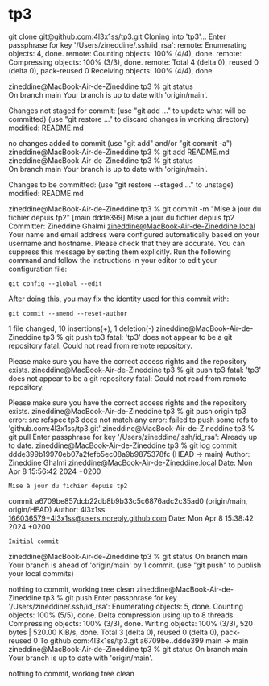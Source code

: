 # tp3

git clone git@github.com:4l3x1ss/tp3.git
Cloning into 'tp3'...
Enter passphrase for key '/Users/zineddine/.ssh/id_rsa':
remote: Enumerating objects: 4, done.
remote: Counting objects: 100% (4/4), done.
remote: Compressing objects: 100% (3/3), done.
remote: Total 4 (delta 0), reused 0 (delta 0), pack-reused 0
Receiving objects: 100% (4/4), done

zineddine@MacBook-Air-de-Zineddine tp3 % git status              
On branch main
Your branch is up to date with 'origin/main'.

Changes not staged for commit:
  (use "git add <file>..." to update what will be committed)
  (use "git restore <file>..." to discard changes in working directory)
	modified:   README.md

no changes added to commit (use "git add" and/or "git commit -a")
zineddine@MacBook-Air-de-Zineddine tp3 % git add README.md
zineddine@MacBook-Air-de-Zineddine tp3 % git status       
On branch main
Your branch is up to date with 'origin/main'.

Changes to be committed:
  (use "git restore --staged <file>..." to unstage)
	modified:   README.md

zineddine@MacBook-Air-de-Zineddine tp3 % git commit -m "Mise à jour du fichier depuis tp2"
[main ddde399] Mise à jour du fichier depuis tp2
 Committer: Zineddine Ghalmi <zineddine@MacBook-Air-de-Zineddine.local>
Your name and email address were configured automatically based
on your username and hostname. Please check that they are accurate.
You can suppress this message by setting them explicitly. Run the
following command and follow the instructions in your editor to edit
your configuration file:

    git config --global --edit

After doing this, you may fix the identity used for this commit with:

    git commit --amend --reset-author

 1 file changed, 10 insertions(+), 1 deletion(-)
zineddine@MacBook-Air-de-Zineddine tp3 % git push tp3
fatal: 'tp3' does not appear to be a git repository
fatal: Could not read from remote repository.

Please make sure you have the correct access rights
and the repository exists.
zineddine@MacBook-Air-de-Zineddine tp3 % git push tp3
fatal: 'tp3' does not appear to be a git repository
fatal: Could not read from remote repository.

Please make sure you have the correct access rights
and the repository exists.
zineddine@MacBook-Air-de-Zineddine tp3 % git push origin tp3
error: src refspec tp3 does not match any
error: failed to push some refs to 'github.com:4l3x1ss/tp3.git'
zineddine@MacBook-Air-de-Zineddine tp3 % git pull
Enter passphrase for key '/Users/zineddine/.ssh/id_rsa':
Already up to date.
zineddine@MacBook-Air-de-Zineddine tp3 % git log
commit ddde399b19970eb07a2fefb5ec08a9b9875378fc (HEAD -> main)
Author: Zineddine Ghalmi <zineddine@MacBook-Air-de-Zineddine.local>
Date:   Mon Apr 8 15:56:42 2024 +0200

    Mise à jour du fichier depuis tp2

commit a6709be857dcb22db8b9b33c5c6876adc2c35ad0 (origin/main, origin/HEAD)
Author: 4l3x1ss <166036579+4l3x1ss@users.noreply.github.com>
Date:   Mon Apr 8 15:38:42 2024 +0200

    Initial commit
zineddine@MacBook-Air-de-Zineddine tp3 % git status
On branch main
Your branch is ahead of 'origin/main' by 1 commit.
  (use "git push" to publish your local commits)

nothing to commit, working tree clean
zineddine@MacBook-Air-de-Zineddine tp3 % git push
Enter passphrase for key '/Users/zineddine/.ssh/id_rsa':
Enumerating objects: 5, done.
Counting objects: 100% (5/5), done.
Delta compression using up to 8 threads
Compressing objects: 100% (3/3), done.
Writing objects: 100% (3/3), 520 bytes | 520.00 KiB/s, done.
Total 3 (delta 0), reused 0 (delta 0), pack-reused 0
To github.com:4l3x1ss/tp3.git
   a6709be..ddde399  main -> main
zineddine@MacBook-Air-de-Zineddine tp3 % git status
On branch main
Your branch is up to date with 'origin/main'.

nothing to commit, working tree clean

